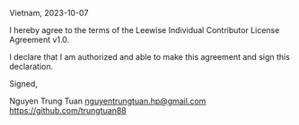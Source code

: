 Vietnam, 2023-10-07

I hereby agree to the terms of the Leewise Individual Contributor License
Agreement v1.0.

I declare that I am authorized and able to make this agreement and sign this
declaration.

Signed,

Nguyen Trung Tuan nguyentrungtuan.hp@gmail.com https://github.com/trungtuan88

